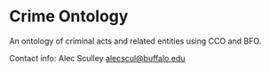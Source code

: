 # Crime Ontology

An ontology of criminal acts and related entities using CCO and BFO.



Contact info: 
Alec Sculley
alecscul@buffalo.edu
